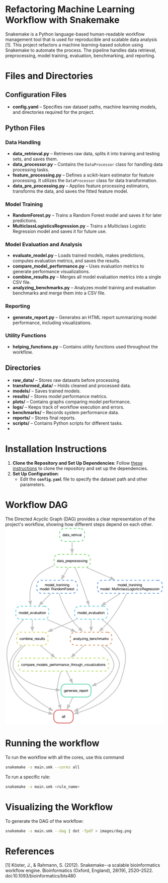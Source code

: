 # Refactoring Machine Learning Workflow with Snakemake
Snakemake is a Python language-based human-readable workflow management tool that is used for
reproducible and scalable data analysis [1]. This project refactors a machine learning-based solution using Snakemake to automate the process. The pipeline handles data retrieval, preprocessing, model training, evaluation, benchmarking, and reporting. 

# Files and Directories  

## Configuration Files  
- **config.yaml** – Specifies raw dataset paths, machine learning models, and directories required for the project.  

## Python Files  

### Data Handling  
- **data_retrieval.py** – Retrieves raw data, splits it into training and testing sets, and saves them.  
- **data_processor.py** – Contains the `DataProcessor` class for handling data processing tasks.  
- **feature_processing.py** – Defines a scikit-learn estimator for feature processing. It utilizes the `DataProcessor` class for data transformation.  
- **data_pre_processing.py** – Applies feature processing estimators, transforms the data, and saves the fitted feature model.  

### Model Training  
- **RandomForest.py** – Trains a Random Forest model and saves it for later predictions.  
- **MulticlassLogisticsRegression.py** – Trains a Multiclass Logistic Regression model and saves it for future use.  

### Model Evaluation and Analysis  
- **evaluate_model.py** – Loads trained models, makes predictions, computes evaluation metrics, and saves the results.  
- **compare_model_performance.py** – Uses evaluation metrics to generate performance visualizations.  
- **combine_results.py** – Merges all model evaluation metrics into a single CSV file.  
- **analyzing_benchmarks.py** – Analyzes model training and evaluation benchmarks and merge them into a CSV file.  

### Reporting  
- **generate_report.py** – Generates an HTML report summarizing model performance, including visualizations.  

### Utility Functions  
- **helping_functions.py** – Contains utility functions used throughout the workflow.  

## Directories  
- **raw_data/** – Stores raw datasets before processing.  
- **transformed_data/** – Holds cleaned and processed data.  
- **models/** – Saves trained models.  
- **results/** – Stores model performance metrics.  
- **plots/** – Contains graphs comparing model performance.  
- **logs/** – Keeps track of workflow execution and errors.  
- **benchmarks/** – Records system performance data.  
- **reports/** – Stores final reports.  
- **scripts/** – Contains Python scripts for different tasks.
- 
# Installation Instructions
1. **Clone the Repository and Set Up Dependencies**: Follow [these instructions](https://github.com/eshita53/Progmramming_6/blob/main/README.md#installation) to clone the repository and set up the dependencies.
2. **Set Up Configuration**:
   - Edit the **`config.yaml`** file to specify the dataset path and other parameters.
# Workflow DAG
The Directed Acyclic Graph (DAG) provides a clear representation of the project's workflow, showing how different steps depend on each other. 
![image](https://github.com/eshita53/Progmramming_6/blob/10d4581eb9f77106c1c95a1d51cca5b69634b4c7/Snakemake/images/dag.png)

# Running the workflow
To run the workflow with all the cores, use this command
``` bash
snakemake -s main.smk --cores all
```
To run  a specific rule:  
```bash
snakemake -s main.smk <rule_name>
```
# Visualizing the Workflow
To generate the DAG of the workflow:

``` bash
snakemake -s main.smk --dag | dot -Tpdf > images/dag.png

```

# References
[1] Köster, J., & Rahmann, S. (2012). Snakemake--a scalable bioinformatics workflow engine. Bioinformatics (Oxford, England), 28(19), 2520–2522. doi:10.1093/bioinformatics/bts480
